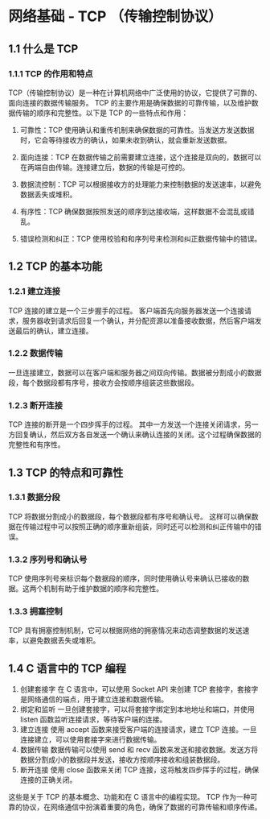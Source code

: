 # 网络基础 - TCP （传输控制协议）

## 1.1 什么是 TCP

### 1.1.1 TCP 的作用和特点

TCP（传输控制协议）是一种在计算机网络中广泛使用的协议，它提供了可靠的、面向连接的数据传输服务。
TCP 的主要作用是确保数据的可靠传输，以及维护数据传输的顺序和完整性。以下是 TCP 的一些特点和作用：

1. 可靠性：TCP 使用确认和重传机制来确保数据的可靠性。当发送方发送数据时，它会等待接收方的确认，如果未收到确认，就会重新发送数据。

2. 面向连接：TCP 在数据传输之前需要建立连接，这个连接是双向的，数据可以在两端自由传输。连接建立后，数据的传输是可控的。

3. 数据流控制：TCP 可以根据接收方的处理能力来控制数据的发送速率，以避免数据丢失或堆积。

4. 有序性：TCP 确保数据按照发送的顺序到达接收端，这样数据不会混乱或错乱。

5. 错误检测和纠正：TCP 使用校验和和序列号来检测和纠正数据传输中的错误。

## 1.2 TCP 的基本功能

### 1.2.1 建立连接

TCP 连接的建立是一个三步握手的过程。
客户端首先向服务器发送一个连接请求，服务器收到请求后回复一个确认，并分配资源以准备接收数据，然后客户端发送最后的确认，建立连接。

### 1.2.2 数据传输

一旦连接建立，数据可以在客户端和服务器之间双向传输。数据被分割成小的数据段，每个数据段都有序号，接收方会按顺序组装这些数据段。

### 1.2.3 断开连接

TCP 连接的断开是一个四步挥手的过程。
其中一方发送一个连接关闭请求，另一方回复确认，然后双方各自发送一个确认来确认连接的关闭。这个过程确保数据的完整性和有序性。

## 1.3 TCP 的特点和可靠性

### 1.3.1 数据分段

TCP 将数据分割成小的数据段，每个数据段都有序号和确认号。
这样可以确保数据在传输过程中可以按照正确的顺序重新组装，同时还可以检测和纠正传输中的错误。

### 1.3.2 序列号和确认号

TCP 使用序列号来标识每个数据段的顺序，同时使用确认号来确认已接收的数据。这两个机制有助于维护数据的顺序和完整性。

### 1.3.3 拥塞控制

TCP 具有拥塞控制机制，它可以根据网络的拥塞情况来动态调整数据的发送速率，以避免数据丢失或堆积。

## 1.4 C 语言中的 TCP 编程

1. 创建套接字
    在 C 语言中，可以使用 Socket API 来创建 TCP 套接字，套接字是网络通信的端点，用于建立连接和数据传输。
2. 绑定和监听
    一旦创建套接字，可以将套接字绑定到本地地址和端口，并使用 listen 函数监听连接请求，等待客户端的连接。
3. 建立连接
    使用 accept 函数来接受客户端的连接请求，建立 TCP 连接。一旦连接建立，可以使用套接字来进行数据传输。
4. 数据传输
    数据传输可以使用 send 和 recv 函数来发送和接收数据。发送方将数据分割成小的数据段并发送，接收方按顺序接收和组装数据段。
5. 断开连接
    使用 close 函数来关闭 TCP 连接，这将触发四步挥手的过程，确保连接的正确关闭。

这些是关于 TCP 的基本概念、功能和在 C 语言中的编程实现。
TCP 作为一种可靠的协议，在网络通信中扮演着重要的角色，确保了数据的可靠传输和顺序传递。
